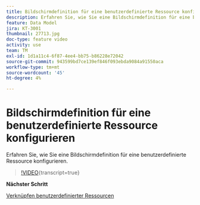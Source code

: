 ```yaml
---
title: Bildschirmdefinition für eine benutzerdefinierte Ressource konfigurieren
description: Erfahren Sie, wie Sie eine Bildschirmdefinition für eine benutzerdefinierte Ressource konfigurieren.
feature: Data Model
jira: KT-3001
thumbnail: 27713.jpg
doc-type: feature video
activity: use
team: TM
exl-id: 1d1a11c4-6f87-4ee4-bb75-b86228e72042
source-git-commit: 943599bd7ce139ef846f093ebda9084a91550aca
workflow-type: tm+mt
source-wordcount: '45'
ht-degree: 4%

---
```


# Bildschirmdefinition für eine benutzerdefinierte Ressource konfigurieren

Erfahren Sie, wie Sie eine Bildschirmdefinition für eine benutzerdefinierte Ressource konfigurieren.

>[!VIDEO](https://video.tv.adobe.com/v/27713?learn=on){transcript=true}

**Nächster Schritt**

[Verknüpfen benutzerdefinierter Ressourcen](./linking-custom-resources.md)
